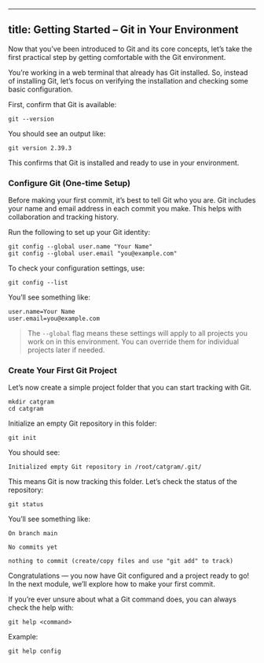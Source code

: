 
---
title: Getting Started – Git in Your Environment
---

Now that you’ve been introduced to Git and its core concepts, let’s take the first practical step by getting comfortable with the Git environment.

You’re working in a web terminal that already has Git installed. So, instead of installing Git, let’s focus on verifying the installation and checking some basic configuration.

First, confirm that Git is available:

```execute
git --version
```
You should see an output like:

```
git version 2.39.3
```
This confirms that Git is installed and ready to use in your environment.

### Configure Git (One-time Setup) ###
Before making your first commit, it’s best to tell Git who you are. Git includes your name and email address in each commit you make. This helps with collaboration and tracking history.

Run the following to set up your Git identity:
```execute
git config --global user.name "Your Name"
git config --global user.email "you@example.com"
```
To check your configuration settings, use:
```
git config --list
```
You’ll see something like:
```
user.name=Your Name
user.email=you@example.com
```
> The `--global` flag means these settings will apply to all projects you work on in this environment. You can override them for individual projects later if needed.

### Create Your First Git Project ###
Let’s now create a simple project folder that you can start tracking with Git.

```execute
mkdir catgram
cd catgram
```
Initialize an empty Git repository in this folder:
```execute
git init
```
You should see:
```
Initialized empty Git repository in /root/catgram/.git/
```
This means Git is now tracking this folder.
Let’s check the status of the repository:
```execute
git status
```
You’ll see something like:
```
On branch main

No commits yet

nothing to commit (create/copy files and use "git add" to track)
```

Congratulations — you now have Git configured and a project ready to go! In the next module, we’ll explore how to make your first commit.

If you’re ever unsure about what a Git command does, you can always check the help with:
```execute
git help <command>
```
Example:
```execute
git help config
```






